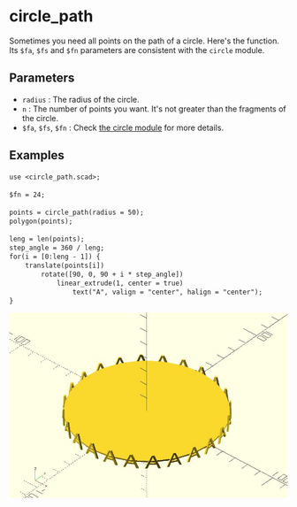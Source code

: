 # circle_path

Sometimes you need all points on the path of a circle. Here's the function. Its `$fa`, `$fs` and `$fn` parameters are consistent with the `circle` module.

## Parameters

- `radius` : The radius of the circle.
- `n` : The number of points you want. It's not greater than the fragments of the circle.
- `$fa`, `$fs`, `$fn` : Check [the circle module](https://en.wikibooks.org/wiki/OpenSCAD_User_Manual/Using_the_2D_Subsystem#circle) for more details.

## Examples

    use <circle_path.scad>;

	$fn = 24;
	
	points = circle_path(radius = 50);
	polygon(points);
	
	leng = len(points);
	step_angle = 360 / leng;
	for(i = [0:leng - 1]) {
	    translate(points[i]) 
	        rotate([90, 0, 90 + i * step_angle]) 
	            linear_extrude(1, center = true) 
	                text("A", valign = "center", halign = "center");
	}

![circle_path](images/lib3x-circle_path-1.JPG)

